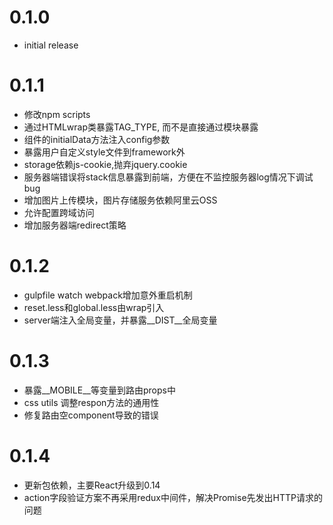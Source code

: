 # 0.1.0

+ initial release

# 0.1.1

+ 修改npm scripts
+ 通过HTMLwrap类暴露TAG_TYPE, 而不是直接通过模块暴露
+ 组件的initialData方法注入config参数
+ 暴露用户自定义style文件到framework外
+ storage依赖js-cookie,抛弃jquery.cookie
+ 服务器端错误将stack信息暴露到前端，方便在不监控服务器log情况下调试bug
+ 增加图片上传模块，图片存储服务依赖阿里云OSS
+ 允许配置跨域访问
+ 增加服务器端redirect策略

# 0.1.2

+ gulpfile watch webpack增加意外重启机制
+ reset.less和global.less由wrap引入
+ server端注入全局变量，并暴露__DIST__全局变量

# 0.1.3

+ 暴露__MOBILE__等变量到路由props中
+ css utils 调整respon方法的通用性
+ 修复路由空component导致的错误

# 0.1.4

+ 更新包依赖，主要React升级到0.14
+ action字段验证方案不再采用redux中间件，解决Promise先发出HTTP请求的问题
